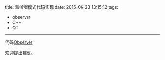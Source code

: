 title: 监听者模式代码实现
date: 2015-06-23 13:15:12
tags:
- observer
- C++
- QT

---

代码[Observer](https://github.com/ccsheller/Snippets/tree/master/observer)

欢迎提出建议。
